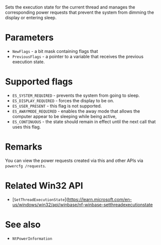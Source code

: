 Sets the execution state for the current thread and manages the corresponding power requests that prevent the system from dimming the display or entering sleep.

# Parameters
 - `NewFlags` - a bit mask containing flags that
 - `PreviousFlags` - a pointer to a variable that receives the previous execution state.

# Supported flags
 - `ES_SYSTEM_REQUIRED` - prevents the system from going to sleep.
 - `ES_DISPLAY_REQUIRED` - forces the display to be on.
 - `ES_USER_PRESENT` - this flag is not supported.
 - `ES_AWAYMODE_REQUIRED` - enables the away mode that allows the computer appear to be sleeping while being active,
 - `ES_CONTINUOUS` - the state should remain in effect until the next call that uses this flag.

# Remarks
You can view the power requests created via this and other APIs via `powercfg /requests`.

# Related Win32 API
 - [`SetThreadExecutionState`](https://learn.microsoft.com/en-us/windows/win32/api/winbase/nf-winbase-setthreadexecutionstate

# See also
 - `NtPowerInformation`

